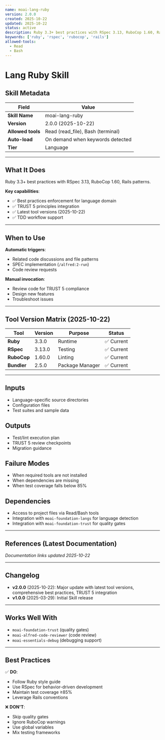 ```yaml
---
name: moai-lang-ruby
version: 2.0.0
created: 2025-10-22
updated: 2025-10-22
status: active
description: Ruby 3.3+ best practices with RSpec 3.13, RuboCop 1.60, Rails patterns.
keywords: ['ruby', 'rspec', 'rubocop', 'rails']
allowed-tools:
  - Read
  - Bash
---
```


# Lang Ruby Skill

## Skill Metadata

| Field | Value |
| ----- | ----- |
| **Skill Name** | moai-lang-ruby |
| **Version** | 2.0.0 (2025-10-22) |
| **Allowed tools** | Read (read_file), Bash (terminal) |
| **Auto-load** | On demand when keywords detected |
| **Tier** | Language |

---

## What It Does

Ruby 3.3+ best practices with RSpec 3.13, RuboCop 1.60, Rails patterns.

**Key capabilities**:
- ✅ Best practices enforcement for language domain
- ✅ TRUST 5 principles integration
- ✅ Latest tool versions (2025-10-22)
- ✅ TDD workflow support

---

## When to Use

**Automatic triggers**:
- Related code discussions and file patterns
- SPEC implementation (`/alfred:2-run`)
- Code review requests

**Manual invocation**:
- Review code for TRUST 5 compliance
- Design new features
- Troubleshoot issues

---

## Tool Version Matrix (2025-10-22)

| Tool | Version | Purpose | Status |
|------|---------|---------|--------|
| **Ruby** | 3.3.0 | Runtime | ✅ Current |
| **RSpec** | 3.13.0 | Testing | ✅ Current |
| **RuboCop** | 1.60.0 | Linting | ✅ Current |
| **Bundler** | 2.5.0 | Package Manager | ✅ Current |

---

## Inputs

- Language-specific source directories
- Configuration files
- Test suites and sample data

## Outputs

- Test/lint execution plan
- TRUST 5 review checkpoints
- Migration guidance

## Failure Modes

- When required tools are not installed
- When dependencies are missing
- When test coverage falls below 85%

## Dependencies

- Access to project files via Read/Bash tools
- Integration with `moai-foundation-langs` for language detection
- Integration with `moai-foundation-trust` for quality gates

---

## References (Latest Documentation)

_Documentation links updated 2025-10-22_

---

## Changelog

- **v2.0.0** (2025-10-22): Major update with latest tool versions, comprehensive best practices, TRUST 5 integration
- **v1.0.0** (2025-03-29): Initial Skill release

---

## Works Well With

- `moai-foundation-trust` (quality gates)
- `moai-alfred-code-reviewer` (code review)
- `moai-essentials-debug` (debugging support)

---

## Best Practices

✅ **DO**:
- Follow Ruby style guide
- Use RSpec for behavior-driven development
- Maintain test coverage ≥85%
- Leverage Rails conventions

❌ **DON'T**:
- Skip quality gates
- Ignore RuboCop warnings
- Use global variables
- Mix testing frameworks
